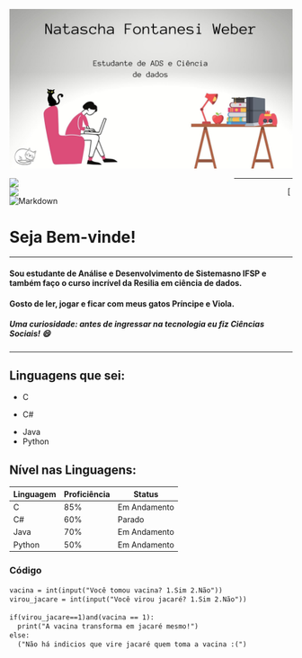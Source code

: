 
[![Markdown](https://github.com/natfontanesi/natfontanesi/blob/main/natascha.jpg?raw=true)](https://github.com/natfontanesi/natfontanesi/blob/main/natascha.jpg?raw=true)  


 
<img width="400px" align="left" src="https://github-readme-stats.vercel.app/api/top-langs/?username=natfontanesi&hide=html&layout=compact&theme=buefy" />    

<td><img width="495px" align="left" src="https://github-readme-stats.vercel.app/api?username=natfontanesi&theme=buefy"/>  
 

***  
  
[![Markdown](https://raw.githubusercontent.com/iampavangandhi/iampavangandhi/master/gifs/Hi.gif)  
# Seja Bem-vinde!  
***  
#### Sou estudante de Análise e Desenvolvimento de Sistemasno IFSP e também faço o curso incrível da Resilia em ciência de dados.
#### Gosto de ler, jogar e ficar com meus gatos Príncipe e Viola.

##### **Uma curiosidade**: antes de ingressar na tecnologia eu fiz _Ciências Sociais_! :smile:

***
## Linguagens que sei:
- C
+ C#
* Java
* Python

## Nível nas Linguagens:
|Linguagem | Proficiência | Status |
|----------|------------|-----------|
|C | 85% | Em Andamento |
|C# | 60% | Parado |
|Java |70% | Em Andamento |
|Python | 50% | Em Andamento |


### Código
    vacina = int(input("Você tomou vacina? 1.Sim 2.Não"))
    virou_jacare = int(input("Você virou jacaré? 1.Sim 2.Não"))
    
    if(virou_jacare==1)and(vacina == 1): 
      print("A vacina transforma em jacaré mesmo!") 
    else: 
      ("Não há indicios que vire jacaré quem toma a vacina :(")
   

